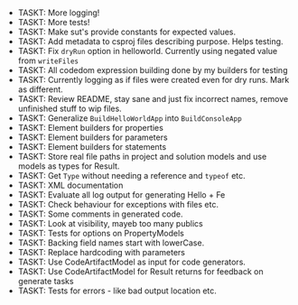 # 


- TASKT: More logging!
- TASKT: More tests!
- TASKT: Make sut's provide constants for expected values.
- TASKT: Add metadata to csproj files describing purpose. Helps testing.
- TASKT: Fix `dryRun` option in helloworld. Currently using negated value from `writeFiles`
- TASKT: All codedom expression building done by my builders for testing
- TASKT: Currently logging as if files were created even for dry runs. Mark as different.
- TASKT: Review README, stay sane and just fix incorrect names, remove unfinished stuff to wip files.
- TASKT: Generalize `BuildHelloWorldApp` into `BuildConsoleApp`
- TASKT: Element builders for properties
- TASKT: Element builders for parameters
- TASKT: Element builders for statements
- TASKT: Store real file paths in project and solution models and use models as types for Result.
- TASKT: Get `Type` without needing a reference and `typeof` etc.
- TASKT: XML documentation
- TASKT: Evaluate all log output for generating Hello + Fe
- TASKT: Check behaviour for exceptions with files etc.
- TASKT: Some comments in generated code.
- TASKT: Look at visibility, mayeb too many publics
- TASKT: Tests for options on PropertyModels
- TASKT: Backing field names start with lowerCase.
- TASKT: Replace hardcoding with parameters
- TASKT: Use  CodeArtifactModel as input for code generators.
- TASKT: Use CodeArtifactModel for Result returns for feedback on generate tasks
- TASKT: Tests for errors - like bad output location etc.

